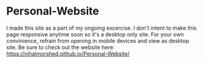 # Personal-Website
I made this site as a part of my ongoing excercise. I don't intent to make this page responsive anytime soon so it's a desktop only site. For your own convinience, refrain from opening in mobile devices and view as desktop site.
Be sure to check out the website here:
https://nihalmorshed.github.io/Personal-Website/
